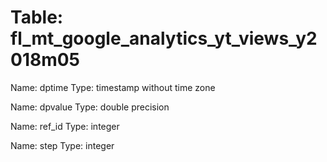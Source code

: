 Table: fl_mt_google_analytics_yt_views_y2018m05
===============================================

Name: dptime
Type: timestamp without time zone

Name: dpvalue
Type: double precision

Name: ref_id
Type: integer

Name: step
Type: integer

